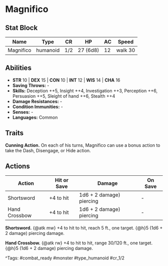 # Magnifico

## Stat Block

| Name | Type | CR | HP | AC | Speed |
|------|------|----|----|----|-------|
| Magnifico | humanoid | 1/2 | 27 (6d8) | 12 | walk 30 |

## Abilities

- **STR** 10 | **DEX** 15 | **CON** 10 | **INT** 12 | **WIS** 14 | **CHA** 16
- **Saving Throws:** -  
- **Skills:** Deception ++5, Insight ++4, Investigation ++3, Perception ++6, Persuasion ++5, Sleight of hand ++6, Stealth ++4  
- **Damage Resistances:** -  
- **Condition Immunities:** -  
- **Senses:** -  
- **Languages:** Common

## Traits

**Cunning Action.** On each of his turns, Magnifico can use a bonus action to take the Dash, Disengage, or Hide action.


## Actions

| Action | Hit or Save | Damage | On Save |
|--------|--------------|--------|----------|
| Shortsword | +4 to hit | 1d6 + 2 damage) piercing | - |
| Hand Crossbow | +4 to hit | 1d6 + 2 damage) piercing | - |

**Shortsword.** {@atk mw} +4 to hit to hit, reach 5 ft., one target. {@h}5 (1d6 + 2 damage) piercing damage.

**Hand Crossbow.** {@atk rw} +4 to hit to hit, range 30/120 ft., one target. {@h}5 (1d6 + 2 damage) piercing damage.


^Tags: #combat_ready #monster #type_humanoid #cr_1/2